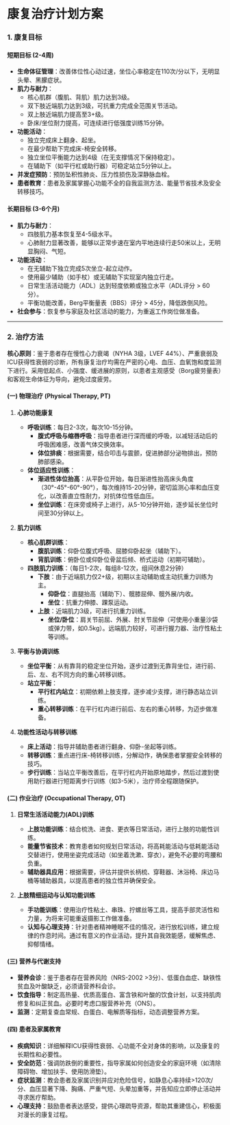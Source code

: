 # 康复治疗计划方案

### 1. 康复目标

#### 短期目标 (2-4周)
*   **生命体征管理**：改善体位性心动过速，坐位心率稳定在110次/分以下，无明显头晕、黑朦症状。
*   **肌力与耐力**：
    *   核心肌群（腹肌、背肌）肌力达到3级。
    *   双下肢近端肌力达到3级，可抗重力完成全范围关节活动。
    *   双上肢近端肌力提高至3+级。
    *   卧床/坐位耐力提高，可连续进行低强度训练15分钟。
*   **功能活动**：
    *   独立完成床上翻身、起坐。
    *   在最少帮助下完成床-椅安全转移。
    *   独立坐位平衡能力达到4级（在无支撑情况下保持稳定）。
    *   在辅助下（如平行杠或助行器）可稳定站立5分钟以上。
*   **并发症预防**：预防坠积性肺炎、压力性损伤及深静脉血栓。
*   **患者教育**：患者及家属掌握心功能不全的自我监测方法、能量节省技术及安全转移技巧。

#### 长期目标 (3-6个月)
*   **肌力与耐力**：
    *   四肢肌力基本恢复至4-5级水平。
    *   心肺耐力显著改善，能够以正常步速在室内平地连续行走50米以上，无明显胸闷、气短。
*   **功能活动**：
    *   在无辅助下独立完成5次坐立-起立动作。
    *   使用最少辅助（如手杖）或无辅助下实现室内独立行走。
    *   日常生活活动能力（ADL）达到轻度依赖或独立水平（ADL评分 > 60分）。
    *   平衡功能改善，Berg平衡量表（BBS）评分 > 45分，降低跌倒风险。
*   **社会参与**：恢复参与家庭及社区活动的能力，为重返工作岗位做准备。

---

### 2. 治疗方法

**核心原则**：鉴于患者存在慢性心力衰竭（NYHA 3级，LVEF 44%）、严重衰弱及ICU获得性衰弱的诊断，所有康复治疗均需在严密的心电、血压、血氧饱和度监测下进行。采用低起点、小强度、缓进展的原则，以患者主观感受（Borg疲劳量表）和客观生命体征为导向，避免过度疲劳。

#### (一) 物理治疗 (Physical Therapy, PT)

1.  **心肺功能康复**
    *   **呼吸训练**：每日2-3次，每次10-15分钟。
        *   **腹式呼吸与缩唇呼吸**：指导患者进行深而缓的呼吸，以减轻活动后的呼吸困难感，改善气体交换效率。
        *   **体位排痰**：根据需要，结合叩击与震颤，促进肺部分泌物排出，预防肺部感染。
    *   **体位适应性训练**：
        *   **渐进性体位抬高**：从平卧位开始，每日渐进性抬高床头角度（30°-45°-60°-90°），每次维持15-20分钟，密切监测心率和血压变化，以改善直立性耐力，对抗体位性低血压。
        *   **坐位训练**：在床旁或椅子上进行，从5-10分钟开始，逐步延长坐位时间至30分钟以上。

2.  **肌力训练**
    *   **核心肌群训练**：
        *   **腹肌训练**：仰卧位腹式呼吸、屈膝仰卧起坐（辅助下）。
        *   **背肌训练**：俯卧位或仰卧位骨盆后倾、桥式运动（初期可辅助）。
    *   **四肢肌力训练**：（每日1-2次，每组8-12次，组间休息2分钟）
        *   **下肢**：由于近端肌力仅2+级，初期以主动辅助或主动抗重力训练为主。
            *   **仰卧位**：直腿抬高（辅助下）、髋膝屈伸、髋外展/内收。
            *   **坐位**：抗重力伸膝、踝泵运动。
        *   **上肢**：近端肌力3级，可进行抗重力训练。
            *   **坐位/卧位**：肩关节前屈、外展、肘关节屈伸（可使用小重量沙袋或弹力带，如0.5kg）。远端肌力较好，可进行握力器、治疗性粘土等训练。

3.  **平衡与协调训练**
    *   **坐位平衡**：从有靠背的稳定坐位开始，逐步过渡到无靠背坐位，进行前、后、左、右不同方向的重心转移训练。
    *   **站立平衡**：
        *   **平行杠内站立**：初期依赖上肢支撑，逐步减少支撑，进行静态站立训练。
        *   **重心转移训练**：在平行杠内进行前后、左右的重心转移，为迈步做准备。

4.  **功能性活动与转移训练**
    *   **床上活动**：指导并辅助患者进行翻身、仰卧-坐起等训练。
    *   **转移训练**：重点进行床-椅转移训练，分解动作，确保患者掌握安全转移的技巧。
    *   **步行训练**：当站立平衡改善后，在平行杠内开始原地踏步，然后过渡到使用助行器进行短距离步行训练（如3-5米），治疗师全程跟随保护。

#### (二) 作业治疗 (Occupational Therapy, OT)

1.  **日常生活活动能力(ADL)训练**
    *   **上肢功能训练**：结合梳洗、进食、更衣等日常活动，进行上肢的功能性训练。
    *   **能量节省技术**：教育患者如何规划日常活动，将高耗能活动与低耗能活动交替进行，使用坐姿完成活动（如坐着洗漱、穿衣），避免不必要的弯腰和负重。
    *   **辅助器具应用**：根据需要，评估并提供长柄梳、穿鞋器、沐浴椅、床边马桶等辅助器具，以提高患者的独立性并确保安全。

2.  **上肢精细运动与认知功能训练**
    *   **手功能训练**：使用治疗性粘土、串珠、拧螺丝等工具，提高手部灵活性和力量，为将来可能重返摄影工作做准备。
    *   **认知与心理支持**：针对患者精神睡眠不佳的情况，进行放松训练，建立规律的作息时间。通过有意义的作业活动，提升其自我效能感，缓解焦虑、抑郁情绪。

#### (三) 营养与代谢支持

*   **营养会诊**：鉴于患者存在营养风险（NRS-2002 >3分）、低蛋白血症、缺铁性贫血及叶酸缺乏，必须请营养科会诊。
*   **饮食指导**：制定高热量、优质高蛋白、富含铁和叶酸的饮食计划，以支持肌肉修复和纠正贫血。必要时考虑口服营养补充（ONS）。
*   **监测**：定期复查血常规、白蛋白、电解质等指标，动态调整营养方案。

#### (四) 患者及家属教育

*   **疾病知识**：详细解释ICU获得性衰弱、心功能不全对身体的影响，以及康复的长期性和必要性。
*   **安全防范**：强调防跌倒的重要性，指导家属如何创造安全的家庭环境（如清除障碍物、增加扶手、使用防滑垫）。
*   **症状监测**：教会患者及家属识别并应对危险信号，如静息心率持续>120次/分、血压显著下降、胸痛、严重气短、头晕加重等，并告知应立即停止活动并寻求医疗帮助。
*   **心理支持**：鼓励患者表达感受，提供心理疏导资源，帮助其重建信心，积极面对漫长的康复过程。